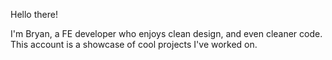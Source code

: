 Hello there!

I'm Bryan, a FE developer who enjoys clean design, and even cleaner code. This account is a showcase of cool projects I've worked on.
